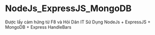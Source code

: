 # NodeJs_ExpressJS_MongoDB
Được lấy cảm hứng từ F8 và Hỏi Dân IT 
Sử Dụng NodeJs + ExpressJS + MongoDB + Express HandleBars

